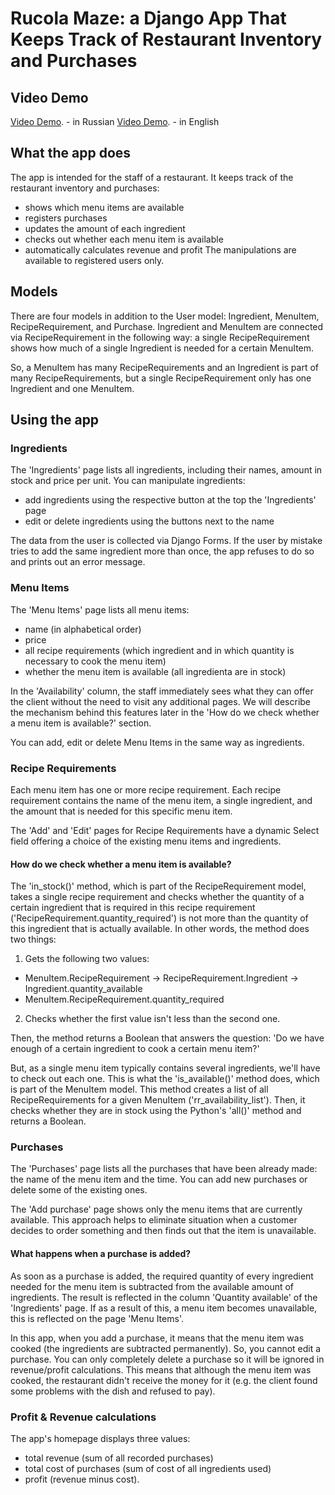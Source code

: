 # Rucola Maze: a Django App That Keeps Track of Restaurant Inventory and Purchases

## Video Demo

[Video Demo](). - in Russian
[Video Demo](). - in English

## What the app does

The app is intended for the staff of a restaurant. It keeps track of the restaurant inventory and purchases:
- shows which menu items are available
- registers purchases
- updates the amount of each ingredient
- checks out whether each menu item is available
- automatically calculates revenue and profit
The manipulations are available to registered users only.

## Models

There are four models in addition to the User model: Ingredient, MenuItem, RecipeRequirement, and Purchase.
Ingredient and MenuItem are connected via RecipeRequirement in the following way: a single RecipeRequirement shows how much of a single Ingredient is needed for a certain MenuItem.

So, a MenuItem has many RecipeRequirements and an Ingredient is part of many RecipeRequirements, but a single RecipeRequirement only has one Ingredient and one MenuItem.

## Using the app

### Ingredients

The 'Ingredients' page lists all ingredients, including their names, amount in stock and price per unit.
You can manipulate ingredients:

- add ingredients using the respective button at the top the 'Ingredients' page
- edit or delete ingredients using the buttons next to the name

The data from the user is collected via Django Forms. If the user by mistake tries to add the same ingredient more than once, the app refuses to do so and prints out an error message.

### Menu Items

The 'Menu Items' page lists all menu items:
- name (in alphabetical order)
- price
- all recipe requirements (which ingredient and in which quantity is necessary to cook the menu item)
- whether the menu item is available (all ingredienta are in stock)

In the 'Availability' column, the staff immediately sees what they can offer the client without the need to visit any additional pages. We will describe the mechanism behind this features later in the 'How do we check whether a menu item is available?' section.

You can add, edit or delete Menu Items in the same way as ingredients.

### Recipe Requirements

Each menu item has one or more recipe requirement. Each recipe requirement contains the name of the menu item, a single ingredient, and the amount that is needed for this specific menu item.

The 'Add' and 'Edit' pages for Recipe Requirements have a dynamic Select field offering a choice of the existing menu items and ingredients.

#### How do we check whether a menu item is available?

The 'in_stock()' method, which is part of the RecipeRequirement model, takes a single recipe requirement and checks whether the quantity of a certain ingredient that is required in this recipe requirement ('RecipeRequirement.quantity_required') is not more than the quantity of this ingredient that is actually available. In other words, the method does two things:

1. Gets the following two values:

- MenuItem.RecipeRequirement -> RecipeRequirement.Ingredient -> Ingredient.quantity_available
- MenuItem.RecipeRequirement.quantity_required

2. Checks whether the first value isn't less than the second one.

Then, the method returns a Boolean that answers the question: 'Do we have enough of a certain ingredient to cook a certain menu item?'

But, as a single menu item typically contains several ingredients, we'll have to check out each one. This is what the 'is_available()' method does, which is part of the MenuItem model. This method creates a list of all RecipeRequirements for a given MenuItem ('rr_availability_list'). Then, it checks whether they are in stock using the Python's 'all()' method and returns a Boolean.

### Purchases

The 'Purchases' page lists all the purchases that have been already made: the name of the menu item and the time. You can add new purchases or delete some of the existing ones.

The 'Add purchase' page shows only the menu items that are currently available. This approach helps to eliminate situation when a customer decides to order something and then finds out that the item is unavailable.

#### What happens when a purchase is added?

As soon as a purchase is added, the required quantity of every ingredient needed for the menu item is subtracted from the available amount of ingredients. The result is reflected in the column 'Quantity available' of the 'Ingredients' page. If as a result of this, a menu item becomes unavailable, this is reflected on the page 'Menu Items'.

In this app, when you add a purchase, it means that the menu item was cooked (the ingredients are subtracted permanently). So, you cannot edit a purchase. You can only completely delete a purchase so it will be ignored in revenue/profit calculations. This means that although the menu item was cooked, the restaurant didn't receive the money for it (e.g. the client found some problems with the dish and refused to pay).

### Profit & Revenue calculations

The app's homepage displays three values:

- total revenue (sum of all recorded purchases)
- total cost of purchases (sum of cost of all ingredients used)
- profit (revenue minus cost).